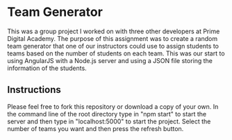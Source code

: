 # Team Generator

This was a group project I worked on with three other developers at Prime Digital Academy.
The purpose of this assignment was to create a random team generator that one of our instructors could use to assign students to teams based on the number of students on each team. This was our start to using AngularJS with a Node.js server and using a JSON file storing the information of the students.

## Instructions
Please feel free to fork this repository or download a copy of your own. In the command line of the root directory type in "npm start" to start the server and then type in "localhost:5000" to start the project. Select the number of teams you want and then press the refresh button.
